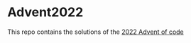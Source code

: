 # Advent2022

This repo contains the solutions of the [2022 Advent of code](https://adventofcode.com/2022)
